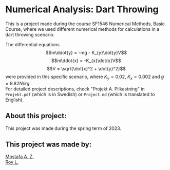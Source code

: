 # Numerical Analysis: Dart Throwing
This is a project made during the course SF1546 Numerical Methods, Basic Course, where we used different numerical methods for calculations in a dart throwing scenario.  

The differential equations 
$$m\ddot{y} = -mg - K_{y}\dot{y}V$$
$$m\ddot{x} = -K_{x}\dot{x}V$$
$$V = \sqrt{\dot{x}^2 + \dot{y}^2}$$
were provided in this specific scenario, where $K_{y} = 0.02$, $K_{x} = 0.002$ and $g = 9.82 N/kg$.  
For detailed project descriptions, check "Projekt A. Pilkastning" in ```Projekt.pdf``` (which is in Swedish) or ```Project.md``` (which is translated to English).

## About this project:
This project was made during the spring term of 2023.  

## This project was made by:
[Mostafa A. Z.](https://github.com/MrFlamadak)  
[Roy L.](https://github.com/ruisnake)
